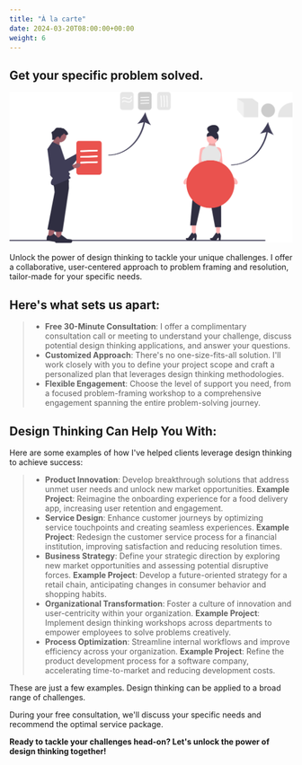 ```yaml
---
title: "À la carte"
date: 2024-03-20T08:00:00+00:00
weight: 6
---
```


## Get your specific problem solved.

![À la carte](/images/illustrations/undraw_elements_re_25t9.svg)

<!--more-->

Unlock the power of design thinking to tackle your unique challenges. I offer a collaborative, user-centered approach to problem framing and resolution, tailor-made for your specific needs.

## Here's what sets us apart:
> * **Free 30-Minute Consultation**: I offer a complimentary consultation call or meeting to understand your challenge, discuss potential design thinking applications, and answer your questions.
> * **Customized Approach**: There's no one-size-fits-all solution. I'll work closely with you to define your project scope and craft a personalized plan that leverages design thinking methodologies.
> * **Flexible Engagement**: Choose the level of support you need, from a focused problem-framing workshop to a comprehensive engagement spanning the entire problem-solving journey.

## Design Thinking Can Help You With:

Here are some examples of how I've helped clients leverage design thinking to achieve success:

> * **Product Innovation**: Develop breakthrough solutions that address unmet user needs and unlock new market opportunities.
**Example Project**: Reimagine the onboarding experience for a food delivery app, increasing user retention and engagement.
> * **Service Design**: Enhance customer journeys by optimizing service touchpoints and creating seamless experiences.
**Example Project**: Redesign the customer service process for a financial institution, improving satisfaction and reducing resolution times.
> * **Business Strategy**: Define your strategic direction by exploring new market opportunities and assessing potential disruptive forces.
**Example Project**: Develop a future-oriented strategy for a retail chain, anticipating changes in consumer behavior and shopping habits.
> * **Organizational Transformation**: Foster a culture of innovation and user-centricity within your organization.
**Example Project**: Implement design thinking workshops across departments to empower employees to solve problems creatively.
> * **Process Optimization**: Streamline internal workflows and improve efficiency across your organization.
**Example Project**: Refine the product development process for a software company, accelerating time-to-market and reducing development costs.

These are just a few examples. Design thinking can be applied to a broad range of challenges.

During your free consultation, we'll discuss your specific needs and recommend the optimal service package.

**Ready to tackle your challenges head-on? Let's unlock the power of design thinking together!**